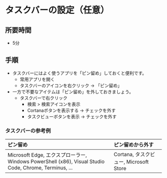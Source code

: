# タスクバーの設定（任意）

## 所要時間

- 5分

## 手順

- タスクバーにはよく使うアプリを「ピン留め」しておくと便利です。
  - 常用アプリを開く
  - タスクバーのアイコンを右クリック → 「ピン留め」
- 一方で不要なアイテムは「ピン留め」を外しておきましょう。
  - タスクバーで右クリック
    - 検索 > 検索アイコンを表示
    - Cortanaボタンを表示する → チェックを外す
    - タスクビューボタンを表示 → チェックを外す

### タスクバーの参考例

|ピン留め|ピン留めから外す|
|:---|:---|
|Microsoft Edge, エクスプローラー, Windows PowerShell (x86), Visual Studio Code, Chrome, Terminus, ...|Cortana, タスクビュー, Microsoft Store|
